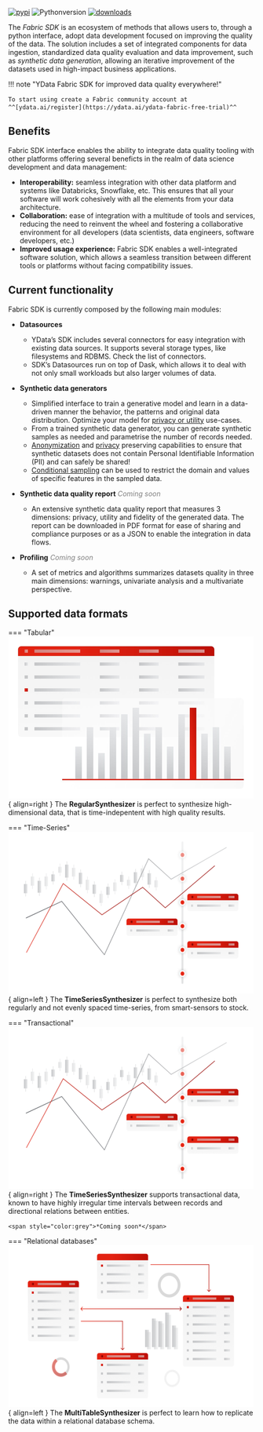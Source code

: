 [![pypi](https://img.shields.io/pypi/v/ydata-fabric-sdk)](https://pypi.org/project/ydata-fabric-sdk)
![Pythonversion](https://img.shields.io/badge/python-3.8%20%7C%203.9%20%7C%203.10-blue)
[![downloads](https://pepy.tech/badge/ydata-fabric-sdk/month)](https://pepy.tech/project/ydata-fabric-sdk)

The *Fabric SDK* is an ecosystem of methods that allows users to, through a python interface, adopt data development focused on improving the quality of the data.
The solution includes a set of integrated components for data ingestion, standardized data quality evaluation and data improvement, such as *synthetic data generation*, allowing an iterative improvement of the datasets used in high-impact business applications.

!!! note "YData Fabric SDK for improved data quality everywhere!"

    To start using create a Fabric community account at ^^[ydata.ai/register](https://ydata.ai/ydata-fabric-free-trial)^^

## Benefits

Fabric SDK interface enables the ability to integrate data quality tooling with other platforms offering several beneficts in the realm of
data science development and data management:

- **Interoperability:** seamless integration with other data platform and systems like Databricks, Snowflake, etc. This ensures that all your software will work cohesively with all the elements from your data architecture.
- **Collaboration:** ease of integration with a multitude of tools and services, reducing the need to reinvent the wheel and fostering a collaborative environment for all developers (data scientists, data engineers, software developers, etc.)
- **Improved usage experience:** Fabric SDK enables a well-integrated software solution, which allows a seamless transition between different tools or platforms without facing compatibility issues.

## Current functionality

Fabric SDK is currently composed by the following main modules:

* **Datasources**
     - YData’s SDK includes several connectors for easy integration with existing data sources. It supports several storage types, like filesystems and RDBMS. Check the list of connectors.
     - SDK’s Datasources run on top of Dask, which allows it to deal with not only small workloads but also larger volumes of data.

* **Synthetic data generators**
     - Simplified interface to train a generative model and learn in a data-driven manner the behavior, the patterns and original data distribution. Optimize your model for [privacy or utility](examples/synthesize_with_privacy_control.md) use-cases.
     - From a trained synthetic data generator, you can generate synthetic samples as needed and parametrise the number of records needed.
     - [Anonymization](sdk/examples/synthesize_with_anonymization.md) and [privacy](sdk/examples/synthesize_with_privacy_control.md) preserving capabilities to ensure that synthetic datasets does not contain Personal Identifiable Information (PII) and can safely be shared!
     - [Conditional sampling](sdk/examples/synthesize_with_conditional_sampling.md) can be used to restrict the domain and values of specific features in the sampled data.

* **Synthetic data quality report**
    <span style="color:grey">*Coming soon*</span>
     - An extensive synthetic data quality report that measures 3 dimensions: privacy, utility and fidelity of the generated data. The report can be downloaded in PDF format for ease of sharing and compliance purposes or as a JSON to enable the integration in data flows.

* **Profiling**
    <span style="color:grey">*Coming soon*</span>
    - A set of metrics and algorithms summarizes datasets quality in three main dimensions: warnings, univariate analysis and a multivariate perspective.

## Supported data formats

=== "Tabular"
    ![Tabular data Synthetic data generator](../assets/500x330/single_table.png){ align=right }
    The **RegularSynthesizer** is perfect to synthesize high-dimensional data, that is time-indepentent with high quality results.

=== "Time-Series"
    ![Timeseries Synthetic data generator](../assets/500x330/time_series.png){ align=left }
    The **TimeSeriesSynthesizer** is perfect to synthesize both regularly and not evenly spaced time-series, from smart-sensors to stock.

=== "Transactional"
    ![Transactional data Synthetic data generator](../assets/500x330/time_series.png){ align=right }
    The **TimeSeriesSynthesizer** supports transactional data, known to have highly irregular time intervals between records and directional relations between entities.

    <span style="color:grey">*Coming soon*</span>

=== "Relational databases"
    ![Relational databases Synthetic data generator](../assets/500x330/multi_table.png){ align=left }
    The **MultiTableSynthesizer** is perfect to learn how to replicate the data within a relational database schema.
